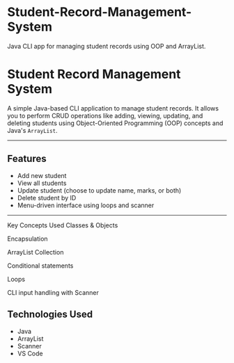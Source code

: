 # Student-Record-Management-System
Java CLI app for managing student records using OOP and ArrayList.

#  Student Record Management System

A simple Java-based CLI application to manage student records. It allows you to perform CRUD operations like adding, viewing, updating, and deleting students using Object-Oriented Programming (OOP) concepts and Java's `ArrayList`.

---

##  Features

-  Add new student
-  View all students
-  Update student (choose to update name, marks, or both)
-  Delete student by ID
-  Menu-driven interface using loops and scanner

---

Key Concepts Used
Classes & Objects

Encapsulation

ArrayList Collection

Conditional statements

Loops

CLI input handling with Scanner

##  Technologies Used

- Java
- ArrayList
- Scanner
- VS Code 

